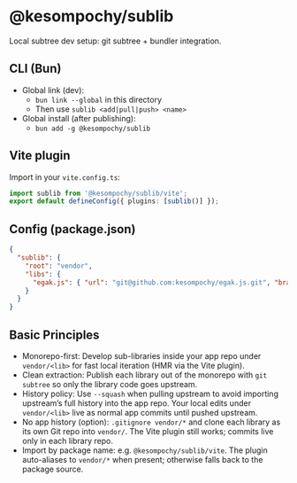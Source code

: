 # @kesompochy/sublib

Local subtree dev setup: git subtree + bundler integration.

## CLI (Bun)

- Global link (dev):
  - `bun link --global` in this directory
  - Then use `sublib <add|pull|push> <name>`
- Global install (after publishing):
  - `bun add -g @kesompochy/sublib`

## Vite plugin

Import in your `vite.config.ts`:

```ts
import sublib from '@kesompochy/sublib/vite';
export default defineConfig({ plugins: [sublib()] });
```

## Config (package.json)

```json
{
  "sublib": {
    "root": "vendor",
    "libs": {
      "egak.js": { "url": "git@github.com:kesompochy/egak.js.git", "branch": "master" }
    }
  }
}
```

## Basic Principles

- Monorepo-first: Develop sub-libraries inside your app repo under `vendor/<lib>` for fast local iteration (HMR via the Vite plugin).
- Clean extraction: Publish each library out of the monorepo with `git subtree` so only the library code goes upstream.
- History policy: Use `--squash` when pulling upstream to avoid importing upstream’s full history into the app repo. Your local edits under `vendor/<lib>` live as normal app commits until pushed upstream.
- No app history (option): `.gitignore vendor/*` and clone each library as its own Git repo into `vendor/`. The Vite plugin still works; commits live only in each library repo.
- Import by package name: e.g. `@kesompochy/sublib/vite`. The plugin auto-aliases to `vendor/*` when present; otherwise falls back to the package source.
